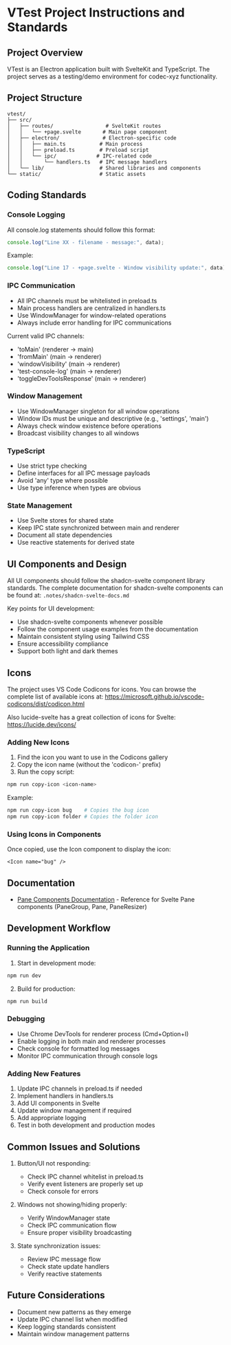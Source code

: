 # VTest Project Instructions and Standards

## Project Overview
VTest is an Electron application built with SvelteKit and TypeScript. The project serves as a testing/demo environment for codec-xyz functionality.

## Project Structure
```
vtest/
├── src/
│   ├── routes/                 # SvelteKit routes
│   │   └── +page.svelte       # Main page component
│   ├── electron/              # Electron-specific code
│   │   ├── main.ts           # Main process
│   │   ├── preload.ts        # Preload script
│   │   └── ipc/             # IPC-related code
│   │       └── handlers.ts   # IPC message handlers
│   └── lib/                  # Shared libraries and components
└── static/                   # Static assets
```

## Coding Standards

### Console Logging
All console.log statements should follow this format:
```typescript
console.log("Line XX - filename - message:", data);
```
Example:
```typescript
console.log("Line 17 - +page.svelte - Window visibility update:", data);
```

### IPC Communication
- All IPC channels must be whitelisted in preload.ts
- Main process handlers are centralized in handlers.ts
- Use WindowManager for window-related operations
- Always include error handling for IPC communications

Current valid IPC channels:
- 'toMain' (renderer → main)
- 'fromMain' (main → renderer)
- 'windowVisibility' (main → renderer)
- 'test-console-log' (main → renderer)
- 'toggleDevToolsResponse' (main → renderer)

### Window Management
- Use WindowManager singleton for all window operations
- Window IDs must be unique and descriptive (e.g., 'settings', 'main')
- Always check window existence before operations
- Broadcast visibility changes to all windows

### TypeScript
- Use strict type checking
- Define interfaces for all IPC message payloads
- Avoid 'any' type where possible
- Use type inference when types are obvious

### State Management
- Use Svelte stores for shared state
- Keep IPC state synchronized between main and renderer
- Document all state dependencies
- Use reactive statements for derived state

## UI Components and Design
All UI components should follow the shadcn-svelte component library standards. The complete documentation for shadcn-svelte components can be found at:
`.notes/shadcn-svelte-docs.md`

Key points for UI development:
- Use shadcn-svelte components whenever possible
- Follow the component usage examples from the documentation
- Maintain consistent styling using Tailwind CSS
- Ensure accessibility compliance
- Support both light and dark themes

## Icons
The project uses VS Code Codicons for icons. You can browse the complete list of available icons at:
https://microsoft.github.io/vscode-codicons/dist/codicon.html

Also lucide-svelte has a great collection of icons for Svelte:
https://lucide.dev/icons/

### Adding New Icons
1. Find the icon you want to use in the Codicons gallery
2. Copy the icon name (without the 'codicon-' prefix)
3. Run the copy script:
```bash
npm run copy-icon <icon-name>
```
Example:
```bash
npm run copy-icon bug    # Copies the bug icon
npm run copy-icon folder # Copies the folder icon
```

### Using Icons in Components
Once copied, use the Icon component to display the icon:
```svelte
<Icon name="bug" />
```

## Documentation
- [Pane Components Documentation](.notes/paneForge.md) - Reference for Svelte Pane components (PaneGroup, Pane, PaneResizer)

## Development Workflow

### Running the Application
1. Start in development mode:
```bash
npm run dev
```
2. Build for production:
```bash
npm run build
```

### Debugging
- Use Chrome DevTools for renderer process (Cmd+Option+I)
- Enable logging in both main and renderer processes
- Check console for formatted log messages
- Monitor IPC communication through console logs

### Adding New Features
1. Update IPC channels in preload.ts if needed
2. Implement handlers in handlers.ts
3. Add UI components in Svelte
4. Update window management if required
5. Add appropriate logging
6. Test in both development and production modes

## Common Issues and Solutions
1. Button/UI not responding:
   - Check IPC channel whitelist in preload.ts
   - Verify event listeners are properly set up
   - Check console for errors

2. Windows not showing/hiding properly:
   - Verify WindowManager state
   - Check IPC communication flow
   - Ensure proper visibility broadcasting

3. State synchronization issues:
   - Review IPC message flow
   - Check state update handlers
   - Verify reactive statements

## Future Considerations
- Document new patterns as they emerge
- Update IPC channel list when modified
- Keep logging standards consistent
- Maintain window management patterns

